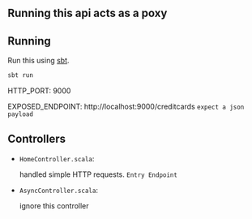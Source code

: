 ## Running this api acts as a poxy

## Running

Run this using [sbt](http://www.scala-sbt.org/). 

```bash
sbt run
```

HTTP_PORT: 9000

EXPOSED_ENDPOINT: http://localhost:9000/creditcards
`expect a json payload`

## Controllers

- `HomeController.scala`:

  handled simple HTTP requests. `Entry Endpoint`

- `AsyncController.scala`:

  ignore this controller



